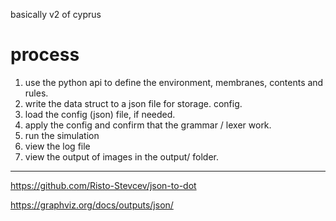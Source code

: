 basically v2 of cyprus

# process

1. use the python api to define the environment, membranes, contents and rules.
2. write the data struct to a json file for storage. config.
3. load the config (json) file, if needed. 
4. apply the config and confirm that the grammar / lexer work.
5. run the simulation
6. view the log file
7. view the output of images in the output/ folder.



---


https://github.com/Risto-Stevcev/json-to-dot 


https://graphviz.org/docs/outputs/json/ 
